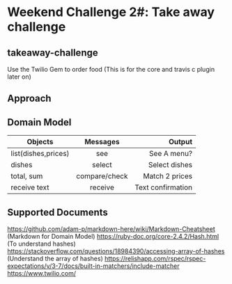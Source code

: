 # Weekend Challenge 2#: Take away challenge

## takeaway-challenge
Use the Twilio Gem to order food
(This is for the core and travis c plugin later on)

## Approach

## Domain Model

| Objects            | Messages      | Output            |
| ------------------ |:-------------:| -----------------:|
| list(dishes,prices)| see           | See A menu?       |
| dishes             | select        | Select dishes     |
| total, sum         | compare/check | Match 2 prices    |
| receive text       | receive       | Text confirmation |


## Supported Documents
https://github.com/adam-p/markdown-here/wiki/Markdown-Cheatsheet (Markdown for Domain Model)
https://ruby-doc.org/core-2.4.2/Hash.html (To understand hashes)
https://stackoverflow.com/questions/18984390/accessing-array-of-hashes (Understand the array of hashes)
https://relishapp.com/rspec/rspec-expectations/v/3-7/docs/built-in-matchers/include-matcher
https://www.twilio.com/
